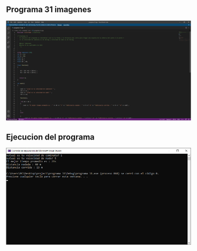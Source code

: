 ## Programa 31 imagenes 

![](https://github.com/jaberwooc/jaberwooc/blob/main/documentos/31_2.png)

## Ejecucion del programa
![](https://github.com/jaberwooc/jaberwooc/blob/main/documentos/31.png)
